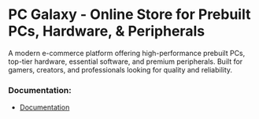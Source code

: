 # PC Galaxy - Online Store for Prebuilt PCs, Hardware, & Peripherals

A modern e-commerce platform offering high-performance prebuilt PCs, top-tier hardware, essential software, and premium peripherals. Built for gamers, creators, and professionals looking for quality and reliability.

### Documentation:
- [Documentation](https://docs.google.com/document/d/11tQehcrV1nI62iWSUkDlAlwvefkIwOvE/edit?usp=sharing&ouid=101553685361058608062&rtpof=true&sd=true)
